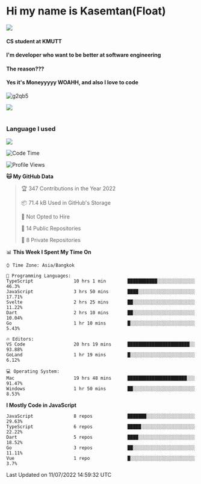 # Hi my name is Kasemtan(Float)
![](https://64.media.tumblr.com/9c2a8f831efe8da556ffbf89cebb52c9/b86c1ab833a37e32-93/s1280x1920/d000dc22f75df64be2bc150f5fa69c4f6df6bb07.gifv)
#### CS student at KMUTT
#### I'm developer who want to be better at software engineering
#### The reason???
#### Yes it's Moneyyyyy WOAHH, and also I love to code
![g2qb5](https://user-images.githubusercontent.com/69688279/175812510-9235eaf7-72f7-40d3-b163-56efa9aa5c6b.gif)


[![](https://github-readme-stats.vercel.app/api?username=FloatKasemtan&show_icons=true&theme=nightowl)]()
#
### Language I used
[![](https://github-readme-stats.vercel.app/api/top-langs/?username=FloatKasemtan&layout=compact&theme=nightowl)]()
<!--START_SECTION:waka-->
![Code Time](http://img.shields.io/badge/Code%20Time-578%20hrs%2038%20mins-blue)

![Profile Views](http://img.shields.io/badge/Profile%20Views-28-blue)

**🐱 My GitHub Data** 

> 🏆 347 Contributions in the Year 2022
 > 
> 📦 71.4 kB Used in GitHub's Storage 
 > 
> 🚫 Not Opted to Hire
 > 
> 📜 14 Public Repositories 
 > 
> 🔑 8 Private Repositories  
 > 
📊 **This Week I Spent My Time On** 

```text
⌚︎ Time Zone: Asia/Bangkok

💬 Programming Languages: 
TypeScript               10 hrs 1 min        ███████████░░░░░░░░░░░░░░   46.3% 
JavaScript               3 hrs 50 mins       ████░░░░░░░░░░░░░░░░░░░░░   17.71% 
Svelte                   2 hrs 25 mins       ██░░░░░░░░░░░░░░░░░░░░░░░   11.22% 
Dart                     2 hrs 10 mins       ██░░░░░░░░░░░░░░░░░░░░░░░   10.04% 
Go                       1 hr 10 mins        █░░░░░░░░░░░░░░░░░░░░░░░░   5.43%

🔥 Editors: 
VS Code                  20 hrs 19 mins      ███████████████████████░░   93.88% 
GoLand                   1 hr 19 mins        █░░░░░░░░░░░░░░░░░░░░░░░░   6.12%

💻 Operating System: 
Mac                      19 hrs 48 mins      ██████████████████████░░░   91.47% 
Windows                  1 hr 50 mins        ██░░░░░░░░░░░░░░░░░░░░░░░   8.53%

```

**I Mostly Code in JavaScript** 

```text
JavaScript               8 repos             ███████░░░░░░░░░░░░░░░░░░   29.63% 
TypeScript               6 repos             █████░░░░░░░░░░░░░░░░░░░░   22.22% 
Dart                     5 repos             ████░░░░░░░░░░░░░░░░░░░░░   18.52% 
Go                       3 repos             ██░░░░░░░░░░░░░░░░░░░░░░░   11.11% 
Vue                      1 repo              █░░░░░░░░░░░░░░░░░░░░░░░░   3.7%

```



 Last Updated on 11/07/2022 14:59:32 UTC
<!--END_SECTION:waka-->
<!--
**FloatKasemtan/FloatKasemtan** is a ✨ _special_ ✨ repository because its `README.md` (this file) appears on your GitHub profile.

Here are some ideas to get you started:

- 🔭 I’m currently working on ...
- 🌱 I’m currently learning ...
- 👯 I’m looking to collaborate on ...
- 🤔 I’m looking for help with ...
- 💬 Ask me about ...
- 📫 How to reach me: ...
- 😄 Pronouns: ...
- ⚡ Fun fact: ...
-->
